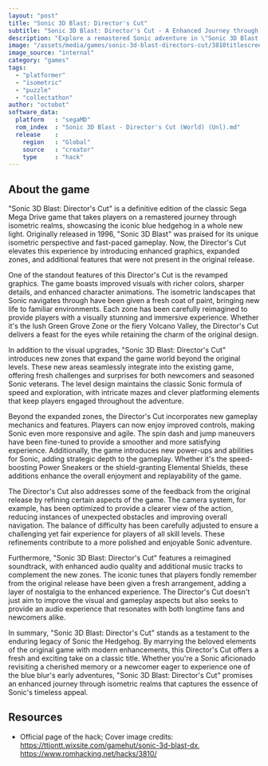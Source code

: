 ```yaml
---
layout: "post"
title: "Sonic 3D Blast: Director's Cut"
subtitle: "Sonic 3D Blast: Director's Cut - A Enhanced Journey through Isometric Realms."
description: "Explore a remastered Sonic adventure in \"Sonic 3D Blast: Director's Cut\", where iconic gameplay meets enhanced graphics and expanded zones in this director's vision of the classic Mega Drive game."
image: "/assets/media/games/sonic-3d-blast-directors-cut/3810titlescreen.png"
image_source: "internal"
category: "games"
tags:
  - "platformer"
  - "isometric"
  - "puzzle"
  - "collectathon"
author: "octobot"
software_data:
  platform   : "segaMD"
  rom_index  : "Sonic 3D Blast - Director's Cut (World) (Unl).md"
  release    :
    region   : "Global"
    source   : "creator"
    type     : "hack"
---
```


## About the game

"Sonic 3D Blast: Director's Cut" is a definitive edition of the classic Sega Mega Drive game that takes players on a remastered journey through isometric realms, showcasing the iconic blue hedgehog in a whole new light. Originally released in 1996, "Sonic 3D Blast" was praised for its unique isometric perspective and fast-paced gameplay. Now, the Director's Cut elevates this experience by introducing enhanced graphics, expanded zones, and additional features that were not present in the original release.

One of the standout features of this Director's Cut is the revamped graphics. The game boasts improved visuals with richer colors, sharper details, and enhanced character animations. The isometric landscapes that Sonic navigates through have been given a fresh coat of paint, bringing new life to familiar environments. Each zone has been carefully reimagined to provide players with a visually stunning and immersive experience. Whether it's the lush Green Grove Zone or the fiery Volcano Valley, the Director's Cut delivers a feast for the eyes while retaining the charm of the original design.

In addition to the visual upgrades, "Sonic 3D Blast: Director's Cut" introduces new zones that expand the game world beyond the original levels. These new areas seamlessly integrate into the existing game, offering fresh challenges and surprises for both newcomers and seasoned Sonic veterans. The level design maintains the classic Sonic formula of speed and exploration, with intricate mazes and clever platforming elements that keep players engaged throughout the adventure.

Beyond the expanded zones, the Director's Cut incorporates new gameplay mechanics and features. Players can now enjoy improved controls, making Sonic even more responsive and agile. The spin dash and jump maneuvers have been fine-tuned to provide a smoother and more satisfying experience. Additionally, the game introduces new power-ups and abilities for Sonic, adding strategic depth to the gameplay. Whether it's the speed-boosting Power Sneakers or the shield-granting Elemental Shields, these additions enhance the overall enjoyment and replayability of the game.

The Director's Cut also addresses some of the feedback from the original release by refining certain aspects of the game. The camera system, for example, has been optimized to provide a clearer view of the action, reducing instances of unexpected obstacles and improving overall navigation. The balance of difficulty has been carefully adjusted to ensure a challenging yet fair experience for players of all skill levels. These refinements contribute to a more polished and enjoyable Sonic adventure.

Furthermore, "Sonic 3D Blast: Director's Cut" features a reimagined soundtrack, with enhanced audio quality and additional music tracks to complement the new zones. The iconic tunes that players fondly remember from the original release have been given a fresh arrangement, adding a layer of nostalgia to the enhanced experience. The Director's Cut doesn't just aim to improve the visual and gameplay aspects but also seeks to provide an audio experience that resonates with both longtime fans and newcomers alike.

In summary, "Sonic 3D Blast: Director's Cut" stands as a testament to the enduring legacy of Sonic the Hedgehog. By marrying the beloved elements of the original game with modern enhancements, this Director's Cut offers a fresh and exciting take on a classic title. Whether you're a Sonic aficionado revisiting a cherished memory or a newcomer eager to experience one of the blue blur's early adventures, "Sonic 3D Blast: Director's Cut" promises an enhanced journey through isometric realms that captures the essence of Sonic's timeless appeal.

## Resources

* Official page of the hack; Cover image credits: <https://ttjontt.wixsite.com/gamehut/sonic-3d-blast-dx>, <https://www.romhacking.net/hacks/3810/>

